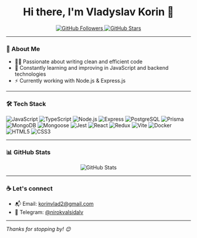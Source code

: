 <h1 align="center">Hi there, I'm Vladyslav Korin 👋</h1>


<p align="center">
  <a href="https://github.com/vldkorin">
    <img src="https://img.shields.io/github/followers/vldkorin?label=Follow&style=social" alt="GitHub Followers" />
  </a>
  <a href="https://github.com/vldkorin">
    <img src="https://img.shields.io/github/stars/vldkorin?affiliations=OWNER%2CCOLLABORATOR&style=social" alt="GitHub Stars" />
  </a>
</p>

---

### 🧠 About Me

- 🧑‍💻 Passionate about writing clean and efficient code  
- 🌱 Constantly learning and improving in JavaScript and backend technologies  
- ⚡ Currently working with Node.js & Express.js  

---

### 🛠️ Tech Stack

![JavaScript](https://img.shields.io/badge/-JavaScript-F7DF1E?style=flat-square&logo=javascript&logoColor=black)
![TypeScript](https://img.shields.io/badge/-TypeScript-3178C6?style=flat-square&logo=typescript&logoColor=white)
![Node.js](https://img.shields.io/badge/-Node.js-339933?style=flat-square&logo=node.js&logoColor=white)
![Express](https://img.shields.io/badge/-Express.js-000000?style=flat-square&logo=express&logoColor=white)
![PostgreSQL](https://img.shields.io/badge/-PostgreSQL-4169E1?style=flat-square&logo=postgresql&logoColor=white)
![Prisma](https://img.shields.io/badge/-Prisma-2D3748?style=flat-square&logo=prisma&logoColor=white)
![MongoDB](https://img.shields.io/badge/-MongoDB-47A248?style=flat-square&logo=mongodb&logoColor=white)
![Mongoose](https://img.shields.io/badge/-Mongoose-880000?style=flat-square&logo=mongoose&logoColor=white)
![Jest](https://img.shields.io/badge/-Jest-C21325?style=flat-square&logo=jest&logoColor=white)
![React](https://img.shields.io/badge/-React-61DAFB?style=flat-square&logo=react&logoColor=black)
![Redux](https://img.shields.io/badge/-Redux-764ABC?style=flat-square&logo=redux&logoColor=white)
![Vite](https://img.shields.io/badge/-Vite-646CFF?style=flat-square&logo=vite&logoColor=white)
![Docker](https://img.shields.io/badge/-Docker-2496ED?style=flat-square&logo=docker&logoColor=white)
![HTML5](https://img.shields.io/badge/-HTML5-E34F26?style=flat-square&logo=html5&logoColor=white)
![CSS3](https://img.shields.io/badge/-CSS3-1572B6?style=flat-square&logo=css3)

---

### 📊 GitHub Stats

<p align="center">
  <img src="https://github-readme-stats.vercel.app/api?username=vldkorin&show_icons=true&theme=radical" alt="GitHub Stats" />
</p>

---

### ☕ Let's connect

- 📬 Email: [korinvlad2@gmail.com](mailto:korinvlad2@gmail.com)  
- 💬 Telegram: [@nirokvalsidalv](https://t.me/nirokvalsidalv)

---

_Thanks for stopping by! 😊_
